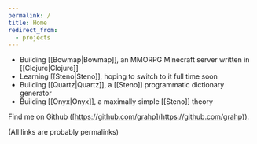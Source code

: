 ```yaml
---
permalink: /
title: Home
redirect_from:
  - projects
---
```


- Building [[Bowmap|Bowmap]], an MMORPG Minecraft server written in [[Clojure|Clojure]]
- Learning [[Steno|Steno]], hoping to switch to it full time soon
- Building [[Quartz|Quartz]], a [[Steno]] programmatic dictionary generator
- Building [[Onyx|Onyx]], a maximally simple [[Steno]] theory 

Find me on Github ([https://github.com/grahp](https://github.com/grahp)).

(All links are probably permalinks)
